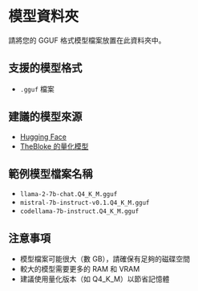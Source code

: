 # 模型資料夾

請將您的 GGUF 格式模型檔案放置在此資料夾中。

## 支援的模型格式
- `.gguf` 檔案

## 建議的模型來源
- [Hugging Face](https://huggingface.co/models?library=gguf)
- [TheBloke 的量化模型](https://huggingface.co/TheBloke)

## 範例模型檔案名稱
- `llama-2-7b-chat.Q4_K_M.gguf`
- `mistral-7b-instruct-v0.1.Q4_K_M.gguf`
- `codellama-7b-instruct.Q4_K_M.gguf`

## 注意事項
- 模型檔案可能很大（數 GB），請確保有足夠的磁碟空間
- 較大的模型需要更多的 RAM 和 VRAM
- 建議使用量化版本（如 Q4_K_M）以節省記憶體